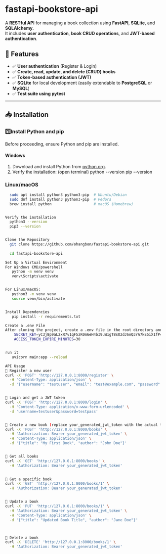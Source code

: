 # fastapi-bookstore-api
A **RESTful API** for managing a book collection using **FastAPI**, **SQLite**, and **SQLAlchemy**.  
It includes **user authentication**, **book CRUD operations**, and **JWT-based authentication**.

## **📌 Features**
- ✅ **User authentication** (Register & Login)  
- ✅ **Create, read, update, and delete (CRUD) books**  
- ✅ **Token-based authentication (JWT)**  
- ✅ **SQLite** for local development (easily extendable to **PostgreSQL** or **MySQL**)  
- ✅ **Test suite using pytest**  

---

## 📥 Installation

### 1️⃣Install Python and pip  
Before proceeding, ensure Python and pip are installed.  

#### **Windows**  
1. Download and install Python from [python.org](https://www.python.org/downloads/).  
2. Verify the installation:  (open terminal)
   python --version
   pip --version

### **Linux/macOS**
```sh
  sudo apt install python3 python3-pip  # Ubuntu/Debian
  sudo dnf install python3 python3-pip  # Fedora
  brew install python                   # macOS (Homebrew)


Verify the installation
  python3 --version
  pip3 --version


Clone the Repository
  git clone https://github.com/ohangbon/fastapi-bookstore-api.git
  
  cd fastapi-bookstore-api

Set Up a Virtual Environment
For Windows CMD/powershell
   python -m venv venv
   venv\Scripts\activate


For Linux/macOS:
   python3 -m venv venv
   source venv/bin/activate


Install Dependencies
   pip install -r requirements.txt

Create a .env File
After cloning the project, create a .env file in the root directory and add the following environment variables:
    SECRET_KEY=yC3j8p9aL2xR7v1qF5zK0m6eH4bI9uW1gT8sO2dJ6nQ3rA7kE5iX1fP4lZ9hV2
    ACCESS_TOKEN_EXPIRE_MINUTES=30


run it
   uvicorn main:app --reload

API Usage
🔹 Register a new user
curl -X 'POST' 'http://127.0.0.1:8000/register' \
  -H 'Content-Type: application/json' \
  -d '{"username": "testuser", "email": "test@example.com", "password": "testpass"}'


🔹 Login and get a JWT token
curl -X 'POST' 'http://127.0.0.1:8000/login' \
  -H 'Content-Type: application/x-www-form-urlencoded' \
  -d 'username=testuser&password=testpass'


🔹 Create a new book (replace your_generated_jwt_token with the actual token)
curl -X 'POST' 'http://127.0.0.1:8000/books' \
  -H 'Authorization: Bearer your_generated_jwt_token' \
  -H 'Content-Type: application/json' \
  -d '{"title": "My First Book", "author": "John Doe"}'


🔹 Get all books
curl -X 'GET' 'http://127.0.0.1:8000/books' \
  -H 'Authorization: Bearer your_generated_jwt_token'

  
🔹 Get a specific book
curl -X 'GET' 'http://127.0.0.1:8000/books/1' \
  -H 'Authorization: Bearer your_generated_jwt_token'


🔹 Update a book
curl -X 'PUT' 'http://127.0.0.1:8000/books/1' \
  -H 'Authorization: Bearer your_generated_jwt_token' \
  -H 'Content-Type: application/json' \
  -d '{"title": "Updated Book Title", "author": "Jane Doe"}'



🔹 Delete a book
curl -X 'DELETE' 'http://127.0.0.1:8000/books/1' \
  -H 'Authorization: Bearer your_generated_jwt_token'





